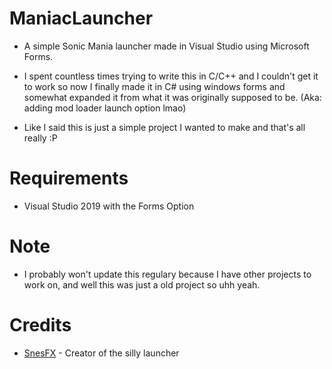 # ManiacLauncher

*  A simple Sonic Mania launcher made in Visual Studio using Microsoft Forms.

* I spent countless times trying to write this in C/C++ and I couldn't get it to work so now I finally made it in C# using windows forms and somewhat expanded it from what it was originally supposed to be. (Aka: adding mod loader launch option lmao)

* Like I said this is just a simple project I wanted to make and that's all really :P

# Requirements

* Visual Studio 2019 with the Forms Option

# Note

* I probably won't update this regulary because I have other projects to work on, and well this was just a old project so uhh yeah.

# Credits

* [SnesFX](https://twitter.com/SnesFX) - Creator of the silly launcher
